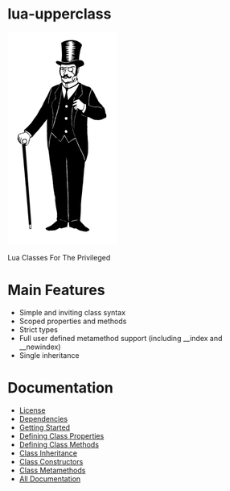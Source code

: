 lua-upperclass
==============

![alt tag](https://raw.githubusercontent.com/admin36/lua-upperclass/master/docs/logo.gif)

Lua Classes For The Privileged

# Main Features

* Simple and inviting class syntax
* Scoped properties and methods
* Strict types
* Full user defined metamethod support (including __index and __newindex)
* Single inheritance

# Documentation

* [License](https://github.com/admin36/lua-upperclass/blob/master/docs/license.md)
* [Dependencies](https://github.com/admin36/lua-upperclass/blob/master/docs/dependencies.md)
* [Getting Started](https://github.com/admin36/lua-upperclass/blob/master/docs/getting_started.md)
* [Defining Class Properties](https://github.com/admin36/lua-upperclass/blob/master/docs/defining_class_properties.md)
* [Defining Class Methods](https://github.com/admin36/lua-upperclass/blob/master/docs/defining_class_methods.md)
* [Class Inheritance](https://github.com/admin36/lua-upperclass/blob/master/docs/class_inheritance.md)
* [Class Constructors](https://github.com/admin36/lua-upperclass/blob/master/docs/class_constructors.md)
* [Class Metamethods](https://github.com/admin36/lua-upperclass/blob/master/docs/class_metamethods.md)
* [All Documentation](https://github.com/admin36/lua-upperclass/blob/master/docs/)
